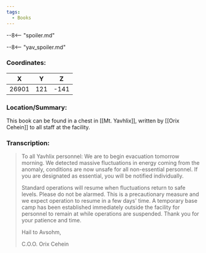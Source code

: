 ```yaml
---
tags:
  - Books
---
```


--8<-- "spoiler.md"

--8<-- "yav_spoiler.md"

### Coordinates:
| **X** | **Y**| **Z** |
|:-----:|:----:|:-----:|
|26901  |121   |-141  |

### Location/Summary:
This book can be found in a chest in [[Mt. Yavhlix]], written by [[Orix Cehein]] to all staff at the facility.

### Transcription:
> To all Yavhlix personnel: We are to begin evacuation tomorrow morning. We detected massive fluctuations in energy coming from the anomaly, conditions are now unsafe for all non-essential personnel. If you are designated as essential, you will be notified individually.
>
> Standard operations will resume when fluctuations return to safe levels. Please do not be alarmed. This is a precautionary measure and we expect operation to resume in a few days' time. A temporary base camp has been established immediately outside the facility for personnel to remain at while operations are suspended. Thank you for your patience and time.
>
> Hail to Avsohm,
>
> C.O.O. Orix Cehein




